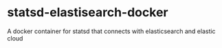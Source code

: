 # statsd-elastisearch-docker
A docker container for statsd that connects with elasticsearch and elastic cloud
